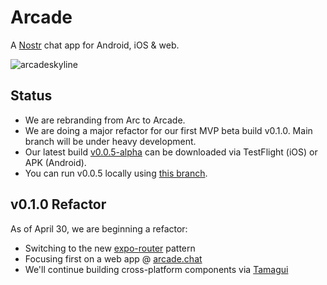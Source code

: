 # Arcade

A [Nostr](https://github.com/nostr-protocol/nostr) chat app for Android, iOS & web.

![arcadeskyline](https://user-images.githubusercontent.com/14167547/229741634-735d487a-ab88-4061-aa75-d27e7b432f43.jpeg)

## Status

- We are rebranding from Arc to Arcade.
- We are doing a major refactor for our first MVP beta build v0.1.0. Main branch will be under heavy development.
- Our latest build [v0.0.5-alpha](https://github.com/ArcadeLabsInc/arcade/releases/tag/v0.0.5-alpha) can be downloaded via TestFlight (iOS) or APK (Android).
- You can run v0.0.5 locally using [this branch](https://github.com/ArcadeLabsInc/arcade/tree/3e4e7efa9bacca60f4932607c22e1aaa0a7dba63).

## v0.1.0 Refactor

As of April 30, we are beginning a refactor:

- Switching to the new [expo-router](https://expo.github.io/router/docs) pattern
- Focusing first on a web app @ [arcade.chat](https://arcade.chat)
- We'll continue building cross-platform components via [Tamagui](https://tamagui.dev/)

